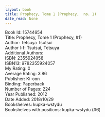 ```yaml
---
layout: book
title: Prophecy, Tome 1 (Prophecy,  no. 1)
date_read: None
---
```


Book Id: 15744654<br />
Title: Prophecy, Tome 1 (Prophecy, #1)<br />
Author: Tetsuya Tsutsui<br />
Author l-f: Tsutsui, Tetsuya<br />
Additional Authors: <br />
ISBN: 2355924058<br />
ISBN13: 9782355924057<br />
My Rating: 0<br />
Average Rating: 3.86<br />
Publisher: Ki-oon<br />
Binding: Paperback<br />
Number of Pages: 224<br />
Year Published: 2012<br />
Date Added: 2018/10/29<br />
Bookshelves: kupka-wstydu<br />
Bookshelves with positions: kupka-wstydu (#6)<br />

